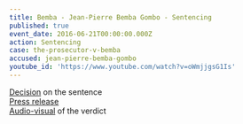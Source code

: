 ```yaml
---
title: Bemba - Jean-Pierre Bemba Gombo - Sentencing
published: true
event_date: 2016-06-21T00:00:00.000Z
action: Sentencing
case: the-prosecutor-v-bemba
accused: jean-pierre-bemba-gombo
youtube_id: 'https://www.youtube.com/watch?v=oWmjjgsG1Is'
---
```



[Decision](https://www.icc-cpi.int/iccdocs/PIDS/other/20-06-2016-Summary_of_Sentencing_Decision-Eng.pdf) on the sentence
<br>[Press release](https://www.icc-cpi.int//Pages/item.aspx?name=PR1223)
<br>[Audio-visual](https://www.youtube.com/watch?v=oWmjjgsG1Is) of the verdict